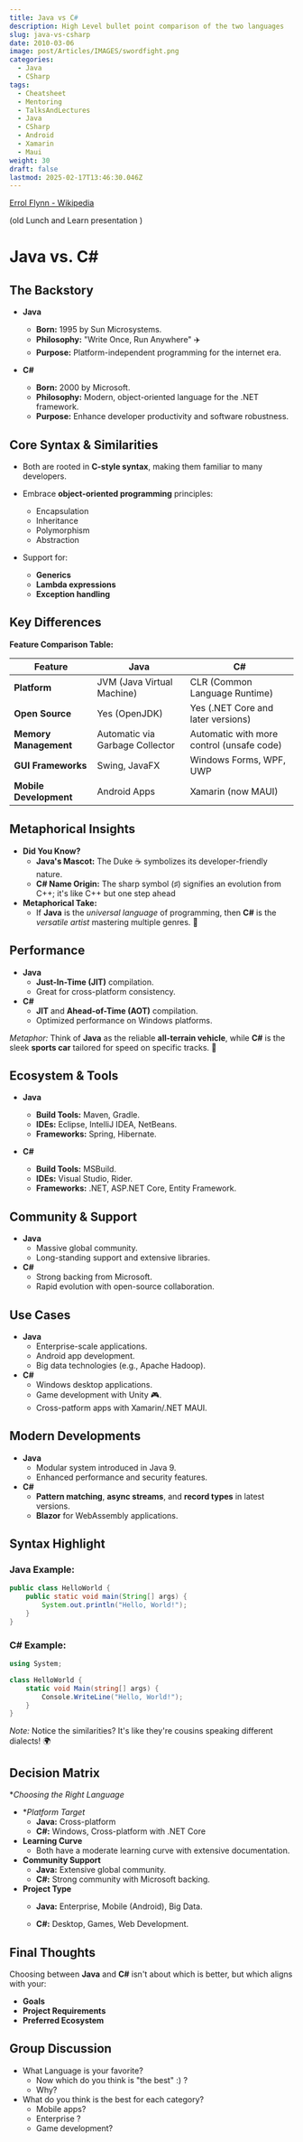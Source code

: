 ```yaml
---
title: Java vs C#
description: High Level bullet point comparison of the two languages
slug: java-vs-csharp
date: 2010-03-06
image: post/Articles/IMAGES/swordfight.png
categories:
  - Java
  - CSharp
tags:
  - Cheatsheet
  - Mentoring
  - TalksAndLectures
  - Java
  - CSharp
  - Android
  - Xamarin
  - Maui
weight: 30
draft: false
lastmod: 2025-02-17T13:46:30.046Z
---
```

[Errol Flynn - Wikipedia](https://en.wikipedia.org/wiki/Errol_Flynn)

(old Lunch and Learn presentation )

# **Java vs. C#**

## **The Backstory**

* **Java**

  * **Born:** 1995 by Sun Microsystems.
  * **Philosophy:** "Write Once, Run Anywhere" ✈️
  * **Purpose:** Platform-independent programming for the internet era.
* **C#**
  * **Born:** 2000 by Microsoft.
  * **Philosophy:** Modern, object-oriented language for the .NET framework.
  * **Purpose:** Enhance developer productivity and software robustness.

## **Core Syntax & Similarities**

* Both are rooted in **C-style syntax**, making them familiar to many developers.

* Embrace **object-oriented programming** principles:
  * Encapsulation
  * Inheritance
  * Polymorphism
  * Abstraction

* Support for:
  * **Generics**
  * **Lambda expressions**
  * **Exception handling**

## **Key Differences**

**Feature Comparison Table:**

| **Feature**            | **Java**                        | **C#**                                    |
| ---------------------- | ------------------------------- | ----------------------------------------- |
| **Platform**           | JVM (Java Virtual Machine)      | CLR (Common Language Runtime)             |
| **Open Source**        | Yes (OpenJDK)                   | Yes (.NET Core and later versions)        |
| **Memory Management**  | Automatic via Garbage Collector | Automatic with more control (unsafe code) |
| **GUI Frameworks**     | Swing, JavaFX                   | Windows Forms, WPF, UWP                   |
| **Mobile Development** | Android Apps                    | Xamarin (now MAUI)                        |

## **Metaphorical Insights**

* **Did You Know?**
  * **Java's Mascot:** The Duke ☕️ symbolizes its developer-friendly nature.
  * **C# Name Origin:** The sharp symbol (♯) signifies an evolution from C++; it's like C++ but one step ahead
* **Metaphorical Take:**
  * If **Java** is the *universal language* of programming, then **C#** is the *versatile artist* mastering multiple genres. 🎨

## **Performance**

* **Java**
  * **Just-In-Time (JIT)** compilation.
  * Great for cross-platform consistency.
* **C#**
  * **JIT** and **Ahead-of-Time (AOT)** compilation.
  * Optimized performance on Windows platforms.

*Metaphor:* Think of **Java** as the reliable **all-terrain vehicle**, while **C#** is the sleek **sports car** tailored for speed on specific tracks. 🚗

## **Ecosystem & Tools**

* **Java**
  * **Build Tools:** Maven, Gradle.
  * **IDEs:** Eclipse, IntelliJ IDEA, NetBeans.
  * **Frameworks:** Spring, Hibernate.
* **C#**

  * **Build Tools:** MSBuild.
  * **IDEs:** Visual Studio, Rider.
  * **Frameworks:** .NET, ASP.NET Core, Entity Framework.

## **Community & Support**

* **Java**
  * Massive global community.
  * Long-standing support and extensive libraries.
* **C#**
  * Strong backing from Microsoft.
  * Rapid evolution with open-source collaboration.

## **Use Cases**

* **Java**
  * Enterprise-scale applications.
  * Android app development.
  * Big data technologies (e.g., Apache Hadoop).
* **C#**
  * Windows desktop applications.
  * Game development with Unity 🎮.
  * Cross-patform apps with Xamarin/.NET MAUI.

## **Modern Developments**

* **Java**
  * Modular system introduced in Java 9.
  * Enhanced performance and security features.
* **C#**
  * **Pattern matching**, **async streams**, and **record types** in latest versions.
  * **Blazor** for WebAssembly applications.

## **Syntax Highlight**

### **Java Example:**

```java
public class HelloWorld {
    public static void main(String[] args) {
        System.out.println("Hello, World!");
    }
}
```

### **C# Example:**

```c#
using System;

class HelloWorld {
    static void Main(string[] args) {
        Console.WriteLine("Hello, World!");
    }
}
```

*Note:* Notice the similarities? It's like they're cousins speaking different dialects! 🌍

## **Decision Matrix**

\**Choosing the Right Language*

* \**Platform Target*
  * **Java:** Cross-platform
  * **C#:** Windows, Cross-platform with .NET Core
* **Learning Curve**
  * Both have a moderate learning curve with extensive documentation.
* **Community Support**
  * **Java:** Extensive global community.
  * **C#:** Strong community with Microsoft backing.
* **Project Type**
  * **Java:** Enterprise, Mobile (Android), Big Data.

  * **C#:** Desktop, Games, Web Development.

## **Final Thoughts**

Choosing between **Java** and **C#** isn't about which is better, but which aligns with your:

* **Goals**
* **Project Requirements**
* **Preferred Ecosystem**

## **Group Discussion**

* What Language is your favorite?
  * Now which do you think is "the best" :)  ?
  * Why?
* What do you think is the best for each category?
  * Mobile apps?
  * Enterprise ?
  * Game development?
